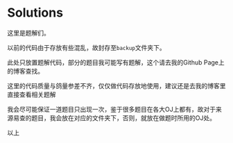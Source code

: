 # Solutions

这里是题解们。

以前的代码由于存放有些混乱，故封存至`backup`文件夹下。

此处只放置题解代码，部分的题目我可能写有题解，这个请去我的Github Page上的博客查找。

这里的代码质量与鸽量参差不齐，仅仅做代码存放地使用，建议还是去我的博客里直接查看相关题解

我会尽可能保证一道题目只出现一次，鉴于很多题目在各大OJ上都有，故对于来源易查的题目，我会放在对应的文件夹下，否则，就放在做题时所用的OJ处。

以上